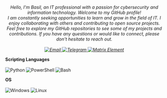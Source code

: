 <p align="center"><em>Hello, I'm Basil, an IT professional with a passion for cybersecurity and information technology. Welcome to my GitHub profile!<br>
I am constantly seeking opportunities to learn and grow in the field of IT. I enjoy collaborating with others and contributing to open source projects.
  Feel free to explore my GitHub repositories to see some of my projects and contributions. If you have any questions or would like to connect, please don't hesitate to reach out. <br>
  <br>
  <a href="mailto:Basil.Ugbomoiko@gmx.de">
  <img src="https://img.shields.io/badge/Email-D14836?style=flat-square&logo=gmail&logoColor=white" alt="Email">
</a>
<a href="https://t.me/FirstMinister">
  <img src="https://img.shields.io/badge/Telegram-2CA5E0?style=flat-square&logo=telegram&logoColor=white" alt="Telegram">
</a>
<a href="LINK_TO_YOUR_MATRIX_ELEMENT_PROFILE">
  <img src="https://img.shields.io/badge/Matrix-000000?style=flat-square&logo=matrix&logoColor=white" alt="Matrix Element">
</a>  
  </em></p>



<strong>Scripting Languages</strong><br>
<br>
![Python](https://img.shields.io/badge/-Python-blue?style=flat-square&logo=python&logoColor=white)
![PowerShell](https://img.shields.io/badge/-PowerShell-black?style=flat-square&logo=powershell&logoColor=white)
![Bash](https://img.shields.io/badge/-Bash-black?style=flat-square&logo=gnu-bash&logoColor=white)

<strong>OS</strong><br>
<br>
![Windows](https://img.shields.io/badge/-Windows-blue?style=flat-square&logo=windows&logoColor=white)
![Linux](https://img.shields.io/badge/-Linux-black?style=flat-square&logo=linux&logoColor=white)

<!---
coast-moonlight/coast-moonlight is a ✨ special ✨ repository because its `README.md` (this file) appears on your GitHub profile.
You can click the Preview link to take a look at your changes.
--->
